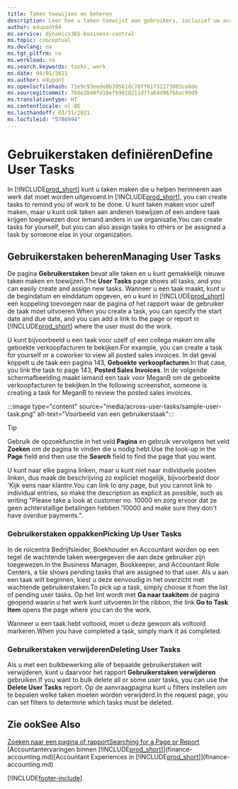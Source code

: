 ```yaml
---
title: Taken toewijzen en beheren
description: Leer hoe u taken toewijst aan gebruikers, inclusief uw accountant, in Business Central, en hoe u taken ophaalt en voltooit.
author: edupont04
ms.service: dynamics365-business-central
ms.topic: conceptual
ms.devlang: na
ms.tgt_pltfrm: na
ms.workload: na
ms.search.keywords: tasks, work
ms.date: 04/01/2021
ms.author: edupont
ms.openlocfilehash: 71e9c93eede8b39561dc78ff61732273003ce8de
ms.sourcegitcommit: 766e2840fd16efb901d211d7fa64d96766ac99d9
ms.translationtype: HT
ms.contentlocale: nl-BE
ms.lasthandoff: 03/31/2021
ms.locfileid: "5786994"
---
```

# <a name="define-user-tasks"></a><span data-ttu-id="7a5e6-103">Gebruikerstaken definiëren</span><span class="sxs-lookup"><span data-stu-id="7a5e6-103">Define User Tasks</span></span>

<span data-ttu-id="7a5e6-104">In [!INCLUDE[prod_short](includes/prod_short.md)] kunt u taken maken die u helpen herinneren aan werk dat moet worden uitgevoerd.</span><span class="sxs-lookup"><span data-stu-id="7a5e6-104">In [!INCLUDE[prod_short](includes/prod_short.md)], you can create tasks to remind you of work to be done.</span></span> <span data-ttu-id="7a5e6-105">U kunt taken maken voor uzelf maken, maar u kunt ook taken aan anderen toewijzen of een andere taak krijgen toegewezen door iemand anders in uw organisatie.</span><span class="sxs-lookup"><span data-stu-id="7a5e6-105">You can create tasks for yourself, but you can also assign tasks to others or be assigned a task by someone else in your organization.</span></span>  

## <a name="managing-user-tasks"></a><span data-ttu-id="7a5e6-106">Gebruikerstaken beheren</span><span class="sxs-lookup"><span data-stu-id="7a5e6-106">Managing User Tasks</span></span>

<span data-ttu-id="7a5e6-107">De pagina **Gebruikerstaken** bevat alle taken en u kunt gemakkelijk nieuwe taken maken en toewijzen.</span><span class="sxs-lookup"><span data-stu-id="7a5e6-107">The **User Tasks** page shows all tasks, and you can easily create and assign new tasks.</span></span> <span data-ttu-id="7a5e6-108">Wanneer u een taak maakt, kunt u de begindatum en einddatum opgeven, en u kunt in [!INCLUDE[prod_short](includes/prod_short.md)] een koppeling toevoegen naar de pagina of het rapport waar de gebruiker de taak moet uitvoeren.</span><span class="sxs-lookup"><span data-stu-id="7a5e6-108">When you create a task, you can specify the start date and due date, and you can add a link to the page or report in [!INCLUDE[prod_short](includes/prod_short.md)] where the user must do the work.</span></span>  

<span data-ttu-id="7a5e6-109">U kunt bijvoorbeeld u een taak voor uzelf of een collega maken om alle geboekte verkoopfacturen te bekijken.</span><span class="sxs-lookup"><span data-stu-id="7a5e6-109">For example, you can create a task for yourself or a coworker to view all posted sales invoices.</span></span> <span data-ttu-id="7a5e6-110">In dat geval koppelt u de taak een pagina 143, **Geboekte verkoopfacturen**.</span><span class="sxs-lookup"><span data-stu-id="7a5e6-110">In that case, you link the task to page 143, **Posted Sales Invoices**.</span></span> <span data-ttu-id="7a5e6-111">In de volgende schermafbeelding maakt iemand een taak voor MeganB om de geboekte verkoopfacturen te bekijken.</span><span class="sxs-lookup"><span data-stu-id="7a5e6-111">In the following screenshot, someone is creating a task for MeganB to review the posted sales invoices.</span></span>  

:::image type="content" source="media/across-user-tasks/sample-user-task.png" alt-text="Voorbeeld van een gebruikerstaak":::

> [!TIP]  
> <span data-ttu-id="7a5e6-113">Gebruik de opzoekfunctie in het veld **Pagina** en gebruik vervolgens het veld **Zoeken** om de pagina te vinden die u nodig hebt.</span><span class="sxs-lookup"><span data-stu-id="7a5e6-113">Use the look-up in the **Page** field and then use the **Search** field to find the page that you want.</span></span>  
>
> <span data-ttu-id="7a5e6-114">U kunt naar elke pagina linken, maar u kunt niet naar individuele posten linken, dus maak de beschrijving zo expliciet mogelijk, bijvoorbeeld door 'Kijk eens naar klantnr.</span><span class="sxs-lookup"><span data-stu-id="7a5e6-114">You can link to any page, but you cannot link to individual entries, so make the description as explicit as possible, such as writing "Please take a look at customer no.</span></span> <span data-ttu-id="7a5e6-115">10000 en zorg ervoor dat ze geen achterstallige betalingen hebben.'</span><span class="sxs-lookup"><span data-stu-id="7a5e6-115">10000 and make sure they don't have overdue payments.".</span></span>

### <a name="picking-up-user-tasks"></a><span data-ttu-id="7a5e6-116">Gebruikerstaken oppakken</span><span class="sxs-lookup"><span data-stu-id="7a5e6-116">Picking Up User Tasks</span></span>

<span data-ttu-id="7a5e6-117">In de rolcentra Bedrijfsleider, Boekhouder en Accountant worden op een tegel de wachtende taken weergegeven die aan deze gebruiker zijn toegewezen.</span><span class="sxs-lookup"><span data-stu-id="7a5e6-117">In the Business Manager, Bookkeeper, and Accountant Role Centers, a tile shows pending tasks that are assigned to that user.</span></span> <span data-ttu-id="7a5e6-118">Als u aan een taak wilt beginnen, kiest u deze eenvoudig in het overzicht met wachtende gebruikerstaken.</span><span class="sxs-lookup"><span data-stu-id="7a5e6-118">To pick up a task, simply choose it from the list of pending user tasks.</span></span> <span data-ttu-id="7a5e6-119">Op het lint wordt met **Ga naar taakitem** de pagina geopend waarin u het werk kunt uitvoeren.</span><span class="sxs-lookup"><span data-stu-id="7a5e6-119">In the ribbon, the link **Go to Task Item** opens the page where you can do the work.</span></span>  

<span data-ttu-id="7a5e6-120">Wanneer u een taak hebt voltooid, moet u deze gewoon als voltooid markeren.</span><span class="sxs-lookup"><span data-stu-id="7a5e6-120">When you have completed a task, simply mark it as completed.</span></span>  

### <a name="deleting-user-tasks"></a><span data-ttu-id="7a5e6-121">Gebruikerstaken verwijderen</span><span class="sxs-lookup"><span data-stu-id="7a5e6-121">Deleting User Tasks</span></span>

<span data-ttu-id="7a5e6-122">Als u met een bulkbewerking alle of bepaalde gebruikerstaken wilt verwijderen, kunt u daarvoor het rapport **Gebruikerstaken verwijderen** gebruiken.</span><span class="sxs-lookup"><span data-stu-id="7a5e6-122">If you want to bulk delete all or some user tasks, you can use the **Delete User Tasks** report.</span></span> <span data-ttu-id="7a5e6-123">Op de aanvraagpagina kunt u filters instellen om te bepalen welke taken moeten worden verwijderd.</span><span class="sxs-lookup"><span data-stu-id="7a5e6-123">In the request page, you can set filters to determine which tasks must be deleted.</span></span>  

## <a name="see-also"></a><span data-ttu-id="7a5e6-124">Zie ook</span><span class="sxs-lookup"><span data-stu-id="7a5e6-124">See Also</span></span>

[<span data-ttu-id="7a5e6-125">Zoeken naar een pagina of rapport</span><span class="sxs-lookup"><span data-stu-id="7a5e6-125">Searching for a Page or Report</span></span>](ui-search.md)  
<span data-ttu-id="7a5e6-126">[Accountantervaringen binnen [!INCLUDE[prod_short](includes/prod_short.md)]](finance-accounting.md)</span><span class="sxs-lookup"><span data-stu-id="7a5e6-126">[Accountant Experiences in [!INCLUDE[prod_short](includes/prod_short.md)]](finance-accounting.md)</span></span>  


[!INCLUDE[footer-include](includes/footer-banner.md)]